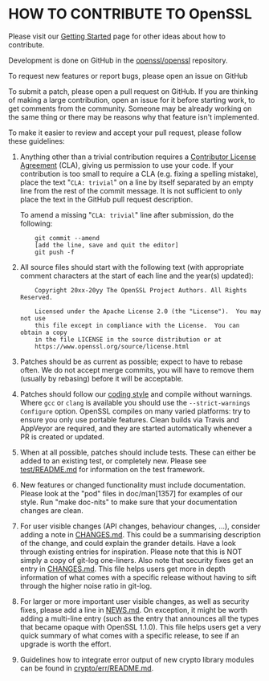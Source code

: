 HOW TO CONTRIBUTE TO OpenSSL
============================

Please visit our [Getting Started] page for other ideas about how to contribute.

  [Getting Started]: <https://www.openssl.org/community/getting-started.html>

Development is done on GitHub in the [openssl/openssl] repository.

  [openssl/openssl]: <https://github.com/openssl/openssl>

To request new features or report bugs, please open an issue on GitHub

To submit a patch, please open a pull request on GitHub.  If you are thinking
of making a large contribution, open an issue for it before starting work,
to get comments from the community.  Someone may be already working on
the same thing or there may be reasons why that feature isn't implemented.

To make it easier to review and accept your pull request, please follow these
guidelines:

 1. Anything other than a trivial contribution requires a [Contributor
    License Agreement] (CLA), giving us permission to use your code.
    If your contribution is too small to require a CLA (e.g. fixing a spelling
    mistake), place the text "`CLA: trivial`" on a line by itself separated by
    an empty line from the rest of the commit message. It is not sufficient to
    only place the text in the GitHub pull request description.

    [Contributor License Agreement]: <https://www.openssl.org/policies/cla.html>

    To amend a missing "`CLA: trivial`" line after submission, do the following:

    ```
        git commit --amend
        [add the line, save and quit the editor]
        git push -f
    ```

 2. All source files should start with the following text (with
    appropriate comment characters at the start of each line and the
    year(s) updated):

    ```
        Copyright 20xx-20yy The OpenSSL Project Authors. All Rights Reserved.

        Licensed under the Apache License 2.0 (the "License").  You may not use
        this file except in compliance with the License.  You can obtain a copy
        in the file LICENSE in the source distribution or at
        https://www.openssl.org/source/license.html
    ```

 3. Patches should be as current as possible; expect to have to rebase
    often. We do not accept merge commits, you will have to remove them
    (usually by rebasing) before it will be acceptable.

 4. Patches should follow our [coding style] and compile without warnings.
    Where `gcc` or `clang` is available you should use the
    `--strict-warnings` `Configure` option.  OpenSSL compiles on many varied
    platforms: try to ensure you only use portable features.  Clean builds
    via Travis and AppVeyor are required, and they are started automatically
    whenever a PR is created or updated.

    [coding style]: https://www.openssl.org/policies/codingstyle.html

 5. When at all possible, patches should include tests. These can
    either be added to an existing test, or completely new.  Please see
    [test/README.md](test/README.md) for information on the test framework.

 6. New features or changed functionality must include
    documentation. Please look at the "pod" files in doc/man[1357] for
    examples of our style. Run "make doc-nits" to make sure that your
    documentation changes are clean.

 7. For user visible changes (API changes, behaviour changes, ...),
    consider adding a note in [CHANGES.md](CHANGES.md).
    This could be a summarising description of the change, and could
    explain the grander details.
    Have a look through existing entries for inspiration.
    Please note that this is NOT simply a copy of git-log one-liners.
    Also note that security fixes get an entry in [CHANGES.md](CHANGES.md).
    This file helps users get more in depth information of what comes
    with a specific release without having to sift through the higher
    noise ratio in git-log.

 8. For larger or more important user visible changes, as well as
    security fixes, please add a line in [NEWS.md](NEWS.md).
    On exception, it might be worth adding a multi-line entry (such as
    the entry that announces all the types that became opaque with
    OpenSSL 1.1.0).
    This file helps users get a very quick summary of what comes with a
    specific release, to see if an upgrade is worth the effort.

 9. Guidelines how to integrate error output of new crypto library modules
    can be found in [crypto/err/README.md](crypto/err/README.md).